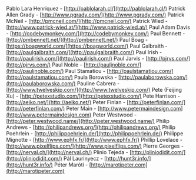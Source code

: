 Pablo Lara Henriquez - [http://pablolarah.cl/](http://pablolarah.cl/)
Patrick Allen Grady - [http://www.pgrady.com/](http://www.pgrady.com/)
Patrick McNeil - [http://pmcneil.com/](http://pmcneil.com/)
Patrick Wied - [http://www.patrick-wied.at/](http://www.patrick-wied.at/)
Paul Adam Davis - [http://codebymonkey.com/](http://codebymonkey.com/)
Paul Bennett - [http://pmbennett.net/](http://pmbennett.net/)
Paul Boag - [https://boagworld.com/](https://boagworld.com/)
Paul Galbraith - [http://paulgalbraith.com/](http://paulgalbraith.com/)
Paul Irish - [http://paulirish.com/](http://paulirish.com/)
Paul Jarvis - [http://pjrvs.com/](http://pjrvs.com/)
Paul Noble - [http://pauljnoble.com/](http://pauljnoble.com/)
Paul Stamatiou - [http://paulstamatiou.com/](http://paulstamatiou.com/)
Paula Borowska - [http://paulaborowska.com/](http://paulaborowska.com/)
Pauline Cabrera - [http://www.twelveskip.com/](http://www.twelveskip.com/)
Pete (Feijing Xu) - [http://petexstudio.com/](http://petexstudio.com/)
Pete Harrison - [http://aeiko.net/](http://aeiko.net/)
Peter Finlan - [http://peterfinlan.com/](http://peterfinlan.com/)
Peter Main - [http://www.petermaindesign.com](http://www.petermaindesign.com)
Peter Westwood - [http://peter.westwood.name/](http://peter.westwood.name/)
Philip Andrews - [http://philipandrews.org/](http://philipandrews.org/)
Philip Poehrlein - [http://philippoehrlein.de/](http://philippoehrlein.de/)
Philippe Mignotte - [http://www.ephfx.fr/](http://www.ephfx.fr/)
Phillip Lovelace - [http://www.pixelflips.com/](http://www.pixelflips.com/)
Pierre Georges - [http://nerval.ch/](http://nerval.ch/)
Plinio Tejeda - [http://pliniodidit.com/](http://pliniodidit.com/)
Pál Laurinyecz - [http://hunt3r.info/](http://hunt3r.info/)
Péter Maróti - [http://marotipeter.com](http://marotipeter.com)